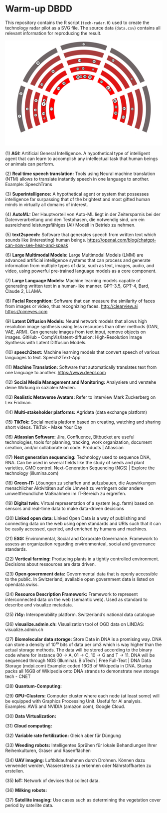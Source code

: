 # Warm-up DBDD

This repository contains the R script (`tech-radar.R`) used to create the technology radar pilot as a SVG file. The source data (`data.csv`) contains all relevant information for reproducing the result.

![Technology radar.](technology-radar.png)


(1) **AGI:** Artificial General Intelligence. A hypothetical type of intelligent agent that can learn to accomplish any intellectual task that human beings or animals can perform.

(2) **Real time speech translation:** Tools using Neural machine translation (NTM) allows to translate instantly speech in one language to another. Example: SpeechTrans

(3) **Superintelligence:** A hypothetical agent or system that possesses intelligence far surpassing that of the brightest and most gifted human minds in virtually all domains of interest.

(4) **AutoML:** Der Hauptvorteil von Auto-ML liegt in der Zeitersparnis bei der Datenverarbeitung und den Testphasen, die notwendig sind, um ein ausreichend leistungsfähiges (AI) Modell in Betrieb zu nehmen.

(5) **text2speech:** Software that generates speech from written text which sounds like (interesting) human beings. <https://openai.com/blog/chatgpt-can-now-see-hear-and-speak>

(6) **Large Multimodal Models:** Large Multimodal Models (LMM) are advanced artificial intelligence systems that can process and generate information from multiple types of data, such as text, images, audio, and video, using powerful pre-trained language models as a core component.

(7) **Large Language Models:** Machine learning models capable of generating written text in a human-like manner. GPT-3.5, GPT-4, Bard, Claude 2, LLAMA.

(8) **Facial Recognition:** Software that can measure the similarity of faces from images or video, thus recognizing faces. <http://clearview.ai> <https://pimeyes.com>

(9) **Latent Diffusion Models:** Neural network models that allows high resolution image synthesis using less resources than other methods (GAN, VAE, ARM). Can generate images from text input, remove objects on images. GitHub - CompVis/latent-diffusion: High-Resolution Image Synthesis with Latent Diffusion Models.

(10) **speech2text:** Machine learning models that convert speech of various languages to text. Speech2Text-App

(11) **Machine Translation:** Software that automatically translates text from one language to another. <https://www.deepl.com>

(12) **Social Media Management and Monitoring:** Analysiere und verstehe deine Wirkung in sozialen Medien.

(13) **Realistic Metaverse Avatars:** Refer to interview Mark Zuckerberg on Lex Fridman.

(14) **Multi-stakeholder platforms:** Agridata (data exchange platform)

(15) **TikTok:** Social media platform based on creating, watching and sharing short videos. TikTok - Make Your Day

(16) **Atlassian Software:** Jira, Confluence, Bitbucket are useful technologies, tools for planning, tracking, work organization, document creation, and/or collaborate on code. Products | Atlassian

(17) **Next generation sequencing:** Technology used to sequence DNA, RNA. Can be used in several fields like the study of seeds and plant varieties, GMO control. Next-Generation Sequencing (NGS) | Explore the technology (illumina.com)

(18) **Green-IT:** Lösungen zu schaffen und aufzubauen, die Auswirkungen menschlicher Aktivitäten auf die Umwelt zu verringern oder andere umweltfreundliche Maßnahmen im IT-Bereich zu ergreifen.

(19) **Digital twin:** Virtual representation of a system (e.g. farm) based on sensors and real-time data to make data-driven decisions

(20) **Linked open data:** Linked Open Data is a way of publishing and connecting data on the web using open standards and URIs such that it can be easily accessed, queried, and enriched by humans and machines.

(21) **ESG:** Environmental, Social and Corporate Governance. Framework to assess an organization regarding environmenteal, social and governance standards.

(22) **Vertical farming:** Producing plants in a tightly controlled environment. Decisions about ressources are data driven.

(23) **Open government data:** Governmental data that is openly accessible to the public. In Switzerland, available open government data is listed on opendata.swiss.

(24) **Resource Description Framework:** Framework to represent interconnected data on the web (semantic web). Used as standard to describe and visualize metadata.

(25) **i14y:** Interoperability platform. Switzerland’s national data catalogue

(26) **visualize.admin.ch:** Visualization tool of OGD data on LINDAS: visualize.admin.ch

(27) **Biomolecular data storage:** Store Data in DNA is a promising way. DNA can store a density of 10¹⁹ bits of data per cm3 which is way higher than the actual storage methods. The data will be stored according to the binary code where for instance 00 -> A, 01 -> C, 10 -> G and T -> 11. DNA will be sequenced through NGS (Illumina). BioTech | Free Full-Text | DNA Data Storage (mdpi.com) Example: coded 16GB of Wikipedia in DNA. Startup packs all 16GB of Wikipedia onto DNA strands to demonstrate new storage tech - CNET

(28) **Quantum-Computing:** 

(29) **GPU-Clusters:** Computer cluster where each node (at least some) will be equipped with Graphics Processing Unit. Useful for AI analysis. Examples: AWS and NVIDIA (amazon.com), Google Cloud.

(30) **Data Virtualization:** 

(31) **Cloud computing:** 

(32) **Variable rate fertilization:** Gleich aber für Düngung

(33) **Weeding robots:** Intelligentes Sprühen für lokale Behandlungen Ihrer Reihenkulturen, Gräser und Rasenflächen

(34) **UAV imaging:** Luftbildaufnahmen durch Drohnen. Können dazu verwendet werden, Wasserstress zu erkennen oder Nährstoffkarten zu erstellen.

(35) **IoT:** Network of devices that collect data.

(36) **Milking robots:** 

(37) **Satellite imaging:** Use cases such as determining the vegetation cover period by satellite data.